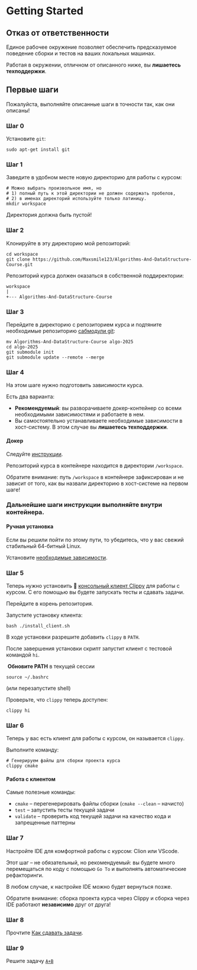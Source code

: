 # Getting Started

## Отказ от ответственности

Единое рабочее окружение позволяет обеспечить предсказуемое поведение сборки и тестов на ваших локальных машинах.

Работая в окружении, отличном от описанного ниже, вы **лишаетесь техподдержки**.

## Первые шаги

Пожалуйста, выполняйте описанные шаги в точности так, как они описаны!

### Шаг 0

Установите `git`:
```shell
sudo apt-get install git
```

### Шаг 1

Заведите в удобном месте новую директорию для работы с курсом:

```shell
# Можно выбрать произвольное имя, но
# 1) полный путь к этой директории не должен содержать пробелов,
# 2) в именах директорий используйте только латиницу.
mkdir workspace
```

Директория должна быть пустой!


### Шаг 2

Клонируйте в эту директорию мой репозиторий:

```shell
cd workspace
git clone https://github.com/Maxsmile123/Algorithms-And-DataStructure-Course.git
```

Репозиторий курса должен оказаться в собственной поддиректории:

```
workspace
|
+--- Algorithms-And-DataStructure-Course
```

### Шаг 3

Перейдите в директорию с репозиторием курса и подтяните необходимые репозиторию [сабмодули git](https://git-scm.com/book/en/v2/Git-Tools-Submodules):

```shell
mv Algorithms-And-DataStructure-Course algo-2025
cd algo-2025
git submodule init
git submodule update --remote --merge
```

### Шаг 4

На этом шаге нужно подготовить зависимости курса.

Есть два варианта:
* **Рекомендуемый**: вы разворачиваете докер-контейнер со всеми необходимыми зависимостями и работаете в нем.
* Вы самостоятельно устанавливаете необходимые зависимости в хост-систему. В этом случае вы **лишаетесь техподдержки**.


#### Докер

Следуйте [инструкции](/docs/docker.md).

Репозиторий курса в контейнере находится в директории `/workspace`.

Обратите внимание: путь `/workspace` в контейнере зафиксирован и не зависит от того, как вы назвали директорию в хост-системе на первом шаге!

### Дальнейшие шаги инструкции выполняйте **внутри контейнера**.

#### Ручная установка

Если вы решили пойти по этому пути, то убедитесь, что у вас свежий стабильный 64-битный Linux.

Установите [необходимые зависимости](/docker/image/install_deps.sh).

### Шаг 5

Теперь нужно установить 📎 [консольный клиент Clippy](https://github.com/Maxsmile123/Clippy) для работы с курсом.
С его помощью вы будете запускать тесты и сдавать задачи.

Перейдите в корень репозитория.

Запустите установку клиента:
```shell
bash ./install_client.sh
```
В ходе установки разрешите добавить `clippy` в `PATH`.

После завершения установки скрипт запустит клиент с тестовой командой `hi`.

 **Обновите PATH** в текущей сессии
```shell
source ~/.bashrc
```
(или перезапустите shell)

Проверьте, что `clippy` теперь доступен:
```shell
clippy hi
```

### Шаг 6

Теперь у вас есть клиент для работы с курсом, он называется `clippy`.

Выполните команду:

```shell
# Генерируем файлы для сборки проекта курса
clippy cmake
```

#### Работа с клиентом

Самые полезные команды:

- `cmake` – перегенерировать файлы сборки (`cmake --clean` – начисто)
- `test` – запустить тесты текущей задачи
- `validate` – проверить код текущей задачи на качество кода и запрещенные паттерны

### Шаг 7

Настройте IDE для комфортной работы с курсом: Clion или VScode.

Этот шаг – не обязательный, но рекомендуемый: вы будете много перемещаться по коду с помощью `Go To` и выполнять автоматические рефакторинги.

В любом случае, к настройке IDE можно будет вернуться позже.

Обратите внимание: сборка проекта курса через Clippy и сборка через IDE работают **независимо** друг от друга!

### Шаг 8

Прочтите [Как сдавать задачи](/docs/ci.md).

### Шаг 9

Решите задачу [`A+B`](../tasks/tutorial/aplusb/)
